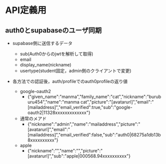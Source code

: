 # API定義用

## auth0とsupabaseのユーザ同期

- supabase側に送信するデータ
  - sub(Auth0からのjwtを解析して取得)
  - email
  - display_name(nickname)
  - usertype(student固定，admin側のクライアントで変更)

- 各方法での認証後，auth/profileでのauth0profileの返り値
  - google-oauth2
    - {"given_name":"manma","family_name":"cat","nickname":"buruburu454","name":"manma cat","picture":"[avatarurl]","email":"[mailaddress]","email_verified":true,"sub":"google-oauth2|11328xxxxxxxxxxxxx"}
  - 通常のメアド
    - {"nickname":"admin","name":"mailaddress","picture":"[avatarurl]","email":"[mailaddress]","email_verified":false,"sub":"auth0|68275a1db13b8xxxxxxxxxx"}
  - apple
    - {"nickname":"","name":"","picture":"[avatarurl]","sub":"apple|000568.94xxxxxxxxxx"}
